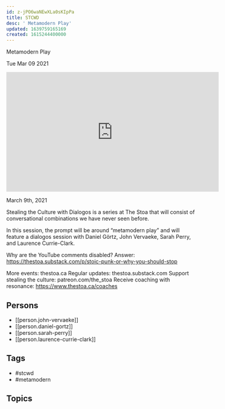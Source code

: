 ```yaml
---
id: z-jPO6waNEwXLa0sKIpPa
title: STCWD
desc: ' Metamodern Play'
updated: 1639759165169
created: 1615244400000
---
```



 Metamodern Play

Tue Mar 09 2021

<iframe width="560" height="315" src="https://www.youtube.com/embed/iAeVE5D4tqU" title="STCWD: Metamodern Play w/ John Vervaeke, Daniel Görtz, Sarah Perry, and Laurence Currie-Clark" frameborder="0" allow="accelerometer; autoplay; clipboard-write; encrypted-media; gyroscope; picture-in-picture" allowfullscreen ></iframe>

March 9th, 2021

Stealing the Culture with Dialogos is a series at The Stoa that will consist of conversational combinations we have never seen before. 

In this session, the prompt will be around “metamodern play” and will feature a dialogos session with Daniel Görtz, John Vervaeke, Sarah Perry, and Laurence Currie-Clark.

Why are the YouTube comments disabled? Answer: https://thestoa.substack.com/p/stoic-punk-or-why-you-should-stop

More events: thestoa.ca 
Regular updates: thestoa.substack.com 
Support stealing the culture: patreon.com/the_stoa 
Receive coaching with resonance: https://www.thestoa.ca/coaches

## Persons

- [[person.john-vervaeke]]
- [[person.daniel-gortz]]
- [[person.sarah-perry]]
- [[person.laurence-currie-clark]]

## Tags

- #stcwd
- #metamodern

## Topics



